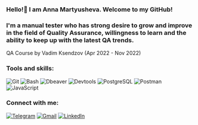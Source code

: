 ### Hello!👋 I am Anna Martyusheva. Welcome to my GitHub! 


### I'm a manual tester who has strong desire to grow and improve in the field of Quality Assurance, willingness to learn and the ability to keep up with the latest QA trends.

QA Course by Vadim Ksendzov (Apr 2022 - Nov 2022)

### Tools and skills:
![Git](https://img.shields.io/badge/-Git-000000?style=for-the-badge&logo=git)
![Bash](https://img.shields.io/badge/-Bash-000000?style=for-the-badge&logo=bash)
![Dbeaver](https://img.shields.io/badge/-Dbeaver-000000?style=for-the-badge&logo=dbeaver)
![Devtools](https://img.shields.io/badge/-Devtools-000000?style=for-the-badge&logo=Devtools)
![PostgreSQL](https://img.shields.io/badge/-PostgreSQL-000000?style=for-the-badge&logo=PostgreSQL)
![Postman](https://img.shields.io/badge/-Postman-000000?style=for-the-badge&logo=Postman)
![JavaScript](https://img.shields.io/badge/-JavaScript-000000?style=for-the-badge&logo=JavaScript)

### Connect with me:
[![Telegram](https://img.shields.io/badge/-Telegram-000000?style=for-the-badge&logo=Telegram)](https://t.me/Lucca_2)
[![Gmail](https://img.shields.io/badge/-Gmail-000000?style=for-the-badge&logo=Gmail)](mailto:annamartyushev@gmail.com)
[![LinkedIn](https://img.shields.io/badge/-LinkedIn-000000?style=for-the-badge&logo=LinkedIn)](https://www.linkedin.com/in/anna-martyusheva-b5a99b23a)









